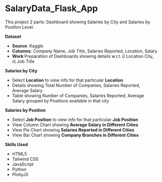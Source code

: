 # SalaryData_Flask_App
<p>This project 2 parts: Dashboard showing Salaries by City and Salaries by Position Level.</p>
<p><b>Dataset</b></p>
<ul>
  <li><b>Source</b>: Kaggle</li>
  <li><b>Columns</b>: Company Name, Job Title, Salaries Reported, Location, Salary</li>
  <li><b>Work</b>:Preparation of Dashboards showing details w.r.t. i) Location City, ii) Job Title</li>
</ul>
<p><b>Salaries by City</b></p>
<ul>
  <li>Select <b>Location</b> to view info for that particular <b>Location</b></li>
  <li>Details showing Total Number of Companies, Salaries Reported, Average Salary</li>
  <li>Table showing Number of Companies, Salaries Reported, Average Salary grouped by Positions available in that city</li>
</ul>
<p><b>Salaries by Position</b></p>
<ul>
  <li>Select <b>Job Position</b> to view info for that particular <b>Job Position</b></li>
  <li>View Column Chart showing <b>Average Salary in Different Cities</b></li>
  <li>View Pie Chart showing <b>Salaries Reported in Different Cities</b></li>
  <li>View Bar Chart showing <b>Company Branches in Different Cities</b></li>
</ul>
<p><b>Skills Used</b></p>
<ul>
  <li>HTML5</li>
  <li>Tailwind CSS</li>
  <li>JavaScript</li>
  <li>Python</li>
  <li>PlotlyJS</li>
</ul>
